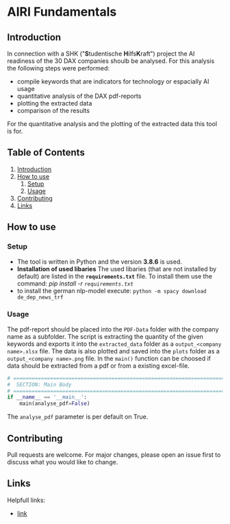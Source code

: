 # AIRI Fundamentals

## Introduction

In connection with a SHK ("**S**tudentische **H**ilfs**K**raft") project the AI readiness of the 30 DAX companies shoulb be analysed. For this analysis the following steps were performed:

* compile keywords that are indicators for technology or espacially AI usage
* quantitative analysis of the DAX pdf-reports
* plotting the extracted data
* comparison of the results

For the quantitative analysis and the plotting of the extracted data this tool is for.

## Table of Contents

1. [Introduction](#Introdurction)
2. [How to use](#Howtouse)
   1. [Setup](#Setup)
   2. [Usage](#Usage)
3. [Contributing](#Contributing)
4. [Links](#Links)

## How to use

### Setup

* The tool is written in Python and the version **3.8.6** is used.
* **Installation of used libaries**
  The used libaries (that are not installed by default) are listed in the **`requirements.txt`** file.
  To install them use the command: *pip install -r `requirements.txt`*
* to install the german nlp-model execute:
  `python -m spacy download de_dep_news_trf`

### Usage

The pdf-report should be placed into the `PDF-Data`  folder with the company name as a subfolder. The script is extracting the quantity of the given keywords and exports it into the `extracted_data` folder as a `output_<company name>.xlsx` file. The data is also plotted and saved into the `plots` folder as a `output_<company name>.png` file. In the `main()` function can be choosed if data should be extracted from a pdf or from a existing excel-file.

```python
# =========================================================================== #
#  SECTION: Main Body
# =========================================================================== #
if __name__ == '__main__':
    main(analyse_pdf=False)
```

The `analyse_pdf` parameter is per default on True.

## Contributing

Pull requests are welcome. For major changes, please open an issue first to discuss what you would like to change.

## Links

Helpfull links:

* [link](https://letmegooglethat.com/)
